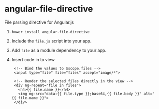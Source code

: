 angular-file-directive
===========================

File parsing directive for Angular.js

1. `bower install angular-file-directive`
2. Include the `file.js` script into your app.
3. Add `file` as a module dependency to your app.

4. Insert code in to view

        <!-- Bind the values to $scope.files -->
        <input type="file" file="files" accept="image/*">
        
        <!-- Render the selected files directly in the view -->
        <div ng-repeat="file in files">
          <h4>{{ file.name }}</h4>
          <img ng-src="data:{{ file.type }};base64,{{ file.body }}" alt="{{ file.name }}">
        </div>


